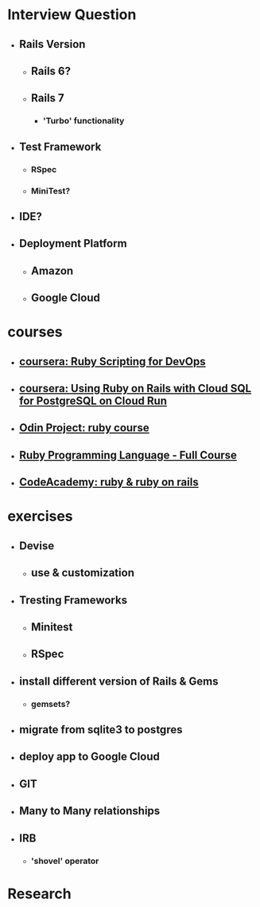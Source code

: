 
# Interview Question
- ## Rails Version
  - ## Rails 6?
  - ## Rails 7
    - ### 'Turbo' functionality
- ## Test Framework
  - ### RSpec
  - ### MiniTest?
- ## IDE?
- ## Deployment Platform
  - ## Amazon
  - ## Google Cloud

# courses
- ## [coursera: Ruby Scripting for DevOps](https://www.coursera.org/projects/ruby-scripting-for-devops)
- ## [coursera: Using Ruby on Rails with Cloud SQL for PostgreSQL on Cloud Run](https://www.coursera.org/projects/googlecloud-using-ruby-on-rails-with-cloud-sql-for-postgresql-on-cloud-run-ql3pm)
- ## [Odin Project: ruby course](https://www.theodinproject.com/paths/full-stack-ruby-on-rails/courses/ruby)
- ## [Ruby Programming Language - Full Course](https://www.youtube.com/watch?v=t_ispmWmdjY)
- ## [CodeAcademy: ruby & ruby on rails](https://www.codecademy.com/catalog/language/ruby)

# exercises
- ## Devise
  - ## use & customization
- ## Tresting Frameworks
  - ## Minitest
  - ## RSpec
- ## install different version of Rails & Gems
  - ### gemsets?
- ## migrate from sqlite3 to postgres
- ## deploy app to Google Cloud
- ## GIT
- ## Many to Many relationships
- ## IRB
  - ### 'shovel' operator

# Research



